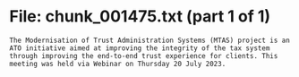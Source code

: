 ﻿# File: chunk_001475.txt (part 1 of 1)
```
The Modernisation of Trust Administration Systems (MTAS) project is an ATO initiative aimed at improving the integrity of the tax system through improving the end-to-end trust experience for clients. This meeting was held via Webinar on Thursday 20 July 2023.
```


